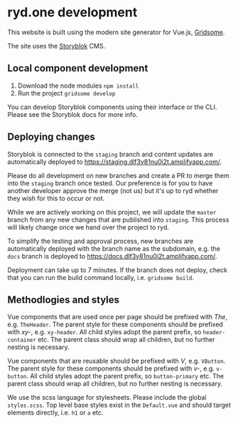 # ryd.one development

This website is built using the modern site generator for Vue.js, [Gridsome](https://gridsome.org/).

The site uses the [Storyblok](https://www.storyblok.com/) CMS.

## Local component development

1. Download the node modules
   `npm install`
2. Run the project
   `gridsome develop`

You can develop Storyblok components using their interface or the CLI. Please see the Storyblok docs for more info.

## Deploying changes

Storyblok is connected to the `staging` branch and content updates are automatically deployed to https://staging.dlf3y81nu0i2t.amplifyapp.com/.

Please do all development on new branches and create a PR to merge them into the `staging` branch once tested. Our preference is for you to have another developer approve the merge (not us) but it's up to ryd whether they wish for this to occur or not.

While we are actively working on this project, we will update the `master` branch from any new changes that are published into `staging`. This process will likely change once we hand over the project to ryd.

To simplify the testing and approval process, new branches are automatically deployed with the branch name as the subdomain, e.g. the `docs` branch is deployed to https://docs.dlf3y81nu0i2t.amplifyapp.com/.

Deployment can take up to 7 minutes. If the branch does not deploy, check that you can run the build command locally, i.e. `gridsome build`.

## Methodlogies and styles

Vue components that are used once per page should be prefixed with _The_, e.g. `TheHeader`. The parent style for these components should be prefixed with _xy-_, e.g. `xy-header`. All child styles adopt the parent prefix, so `header-container` etc. The parent class should wrap all children, but no further nesting is necessary.

Vue components that are reusable should be prefixed with _V_, e.g. `VButton`. The parent style for these components should be prefixed with _v-_, e.g. `v-button`. All child styles adopt the parent prefix, so `button-primary` etc. The parent class should wrap all children, but no further nesting is necessary.

We use the scss language for stylesheets. Please include the global `styles.scss`. Top level base styles exist in the `Default.vue` and should target elements directly, i.e. `h1` or `a` etc.
